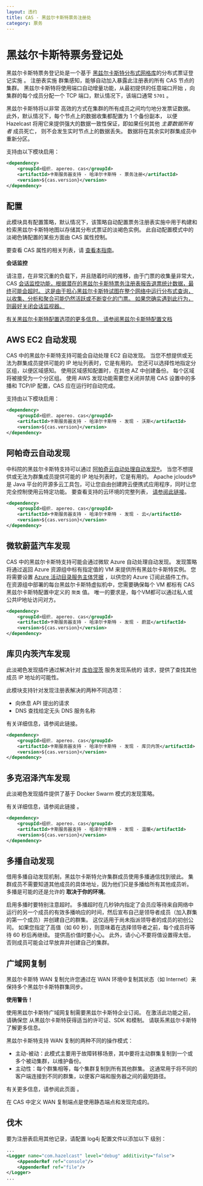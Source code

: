 ```yaml
---
layout: 违约
title: CAS - 黑兹尔卡斯特票务注册处
category: 票务
---
```


# 黑兹尔卡斯特票务登记处

黑兹尔卡斯特票务登记处是一个基于 [黑兹尔卡斯特分布式网格库](http://hazelcast.org/)的分布式票证登记实施 。 注册表实施 群集感知，能够自动加入暴露此注册表的所有 CAS 节点的集群。 黑兹尔卡斯特将使用端口自动增量功能，从最初提供的任意端口开始 ，向集群的每个成员分配一个 TCP 端口，默认情况下，该端口通常 `5701` 。

黑兹尔卡斯特将以非常 高效的方式在集群的所有成员之间均匀地分发票证数据。 此外，默认情况下，每个节点上的数据收集都配置为 1 个备份副本， 以便 Hazelcast 将用它来提供强大的数据一致性保证，即如果任何其他 *主要数据所有者* 成员死亡， 则不会发生实时节点上的数据丢失。 数据将在其余实时群集成员中 重新分区。

支持由以下模块启用：

```xml
<dependency>
    <groupId>组织. apereo. cas</groupId>
    <artifactId>卡斯服务器支持 - 哈泽尔卡斯特 - 票务注册</artifactId>
    <version>${cas.version}</version>
</dependency>
```

## 配置

此模块具有配置策略，默认情况下，该策略自动配置票务注册表实施中用于构建和检索黑兹尔卡斯特地图以存储其分布式票证的淡褐色实例。 此自动配置模式中的淡褐色铸配置的某些方面由 CAS 属性控制。

要查看 CAS 属性的相关列表，请 [查看本指南](../configuration/Configuration-Properties.html#hazelcast-ticket-registry)。

<div class="alert alert-warning"><strong>会话监控</strong><p>请注意，在非常沉重的负载下，并且随着时间的推移，由于门票的收集量非常大，CAS</a> <a href="../monitoring/Configuring-Monitoring.html">会话监控功能，根据潜在的黑兹尔卡斯特票务注册表报告退票统计数据，最终可能会超时。 这是由于担心黑兹尔卡斯特试图在整个网络中运行分布式查询，以收集、分析和聚合可能仍然活跃或不断变化的门票。 如果您确实遇到此行为，则最好关闭会话监视器。
</p></div>

有关黑兹尔卡斯特配置选项的更多信息， 请参阅黑兹尔卡斯特配置文档 [](http://docs.hazelcast.org/docs/3.9.1/manual/html-single/index.html#hazelcast-configuration)

## AWS EC2 自动发现

CAS 中的黑兹尔卡斯特支持可能会自动处理 EC2 自动发现。 当您不想提供或无法为群集成员提供可能的 IP 地址列表时，它是有用的。 您还可以选择性地指定分区组，以便区域感知。 使用区域感知配置时，在其他 AZ 中创建备份。 每个区域将被接受为一个分区组。 使用 AWS 发现功能需要您关闭并禁用 CAS 设置中的多播和 TCP/IP 配置，CAS 应在运行时自动完成。

支持由以下模块启用：

```xml
<dependency>
    <groupId>组织. apereo. cas</groupId>
    <artifactId>卡斯服务器支持 - 哈泽尔卡斯特 - 发现 - 沃斯</artifactId>
    <version>${cas.version}</version>
</dependency>
```

## 阿帕奇云自动发现

中科院的黑兹尔卡斯特支持可以通过 [阿帕奇云自动处理自动发现®](https://jclouds.apache.org/)。 当您不想提供或无法为群集成员提供可能的 IP 地址列表时，它是有用的。 Apache jclouds®是 Java 平台的开源多云工具包，可让您自由创建跨云便携式应用程序，同时让您完全控制使用云特定功能。 要查看支持的云环境的完整列表， [请参阅此链接](https://jclouds.apache.org/reference/providers/#compute)。

```xml
<dependency>
    <groupId>组织. apereo. cas</groupId>
    <artifactId>卡斯服务器支持 - 哈泽尔卡斯特 - 发现 - 云</artifactId>
    <version>${cas.version}</version>
</dependency>
```

## 微软蔚蓝汽车发现

CAS 中的黑兹尔卡斯特支持可能会通过微软 Azure 自动处理自动发现。 发现策略将通过返回 Azure 资源组中标有指定值的 VM 来提供所有黑兹尔卡斯特实例。 您将需要设置 [Azure 活动目录服务主体凭据](https://azure.microsoft.com/en-us/documentation/articles/resource-group-create-service-principal-portal/) ，以供您的 Azure 订阅此插件工作。 在资源组中部署的每台黑兹尔卡斯特虚拟机中，您需要确保每个 VM 都标有 CAS 黑兹尔卡斯特配置中定义的 `聚类` 值。 唯一的要求是，每个VM都可以通过私人或公共IP地址访问对方。

```xml
<dependency>
    <groupId>组织. apereo. cas</groupId>
    <artifactId>卡斯服务器支持 - 哈泽尔卡斯特 - 发现 - 蔚蓝</artifactId>
    <version>${cas.version}</version>
</dependency>
```

## 库贝内茨汽车发现

此淡褐色发现插件通过解决针对 [库伯涅茨](http://kubernetes.io/) 服务发现系统的 请求，提供了查找其他成员 IP 地址的可能性。

此模块支持针对发现注册表解决的两种不同选项：

- 向休息 API 提出的请求
- DNS 查找给定无头 DNS 服务名称

有关详细信息，请参阅此链接</a>。</p> 



```xml
<dependency>
    <groupId>组织. apereo. cas</groupId>
    <artifactId>卡斯服务器支持 - 哈泽尔卡斯特 - 发现 - 库贝内茨</artifactId>
    <version>${cas.version}</version>
</dependency>
```




## 多克沼泽汽车发现

此淡褐色发现插件提供了基于 Docker Swarm 模式的发现策略。 

有关详细信息，请参阅此链接</a> 。</p> 



```xml
<dependency>
    <groupId>组织. apereo. cas</groupId>
    <artifactId>卡斯服务器支持 - 哈泽尔卡斯特 - 发现 - 温暖</artifactId>
    <version>${cas.version}</version>
</dependency>
```




## 多播自动发现

借用多播自动发现机制，黑兹尔卡斯特允许集群成员使用多播通信找到彼此。 集群成员不需要知道其他成员的具体地址，因为他们只是多播给所有其他成员听。 多播是可能的还是允许的 **取决于你的环境**。

启用多播时要特别注意超时。 多播超时在几秒钟内指定了会员应等待来自网络中运行的另一个成员的有效多播响应的时间，然后宣布自己是领导者成员（加入群集的第一个成员）并创建自己的群集。 这仅适用于尚未指派领导者的成员的初创公司。 如果您指定了高值（如 60 秒），则意味着在选择领导者之前，每个成员将等待 60 秒后再继续。 提供高价值时要小心。 此外，请小心不要将值设置得太低，否则成员可能会过早放弃并创建自己的集群。



## 广域网复制

黑兹尔卡斯特 WAN 复制允许您通过在 WAN 环境中复制其状态（如 Internet）来保持多个黑兹尔卡斯特群集同步。

<div class="alert alert-warning"><strong>使用警告！</strong><p>使用黑兹尔卡斯特广域网复制需要黑兹尔卡斯特企业订阅。 在激活此功能之前，请确保您 
从黑兹尔卡斯特获得适当的许可证、SDK 和模制。 请联系黑兹尔卡斯特了解更多信息。</p></div>

黑兹尔卡斯特支持 WAN 复制的两种不同的操作模式：

- 主动-被动：此模式主要用于故障转移场景，其中要将主动群集复制到一个或多个被动集群，以维护备份。
- 主动性：每个群集相等，每个集群复制到所有其他群集。 这通常用于将不同的客户端连接到不同的群集，以便客户端和服务器之间的最短路径。

有关更多信息，请参阅此页面</a> 。</p> 

在 CAS 中定义 WAN 复制端点是使用静态端点和发现完成的。



## 伐木

要为注册表启用其他记录，请配置 log4j 配置文件以添加以下 级别：



```xml
...
<Logger name="com.hazelcast" level="debug" additivity="false">
    <AppenderRef ref="console"/>
    <AppenderRef ref="file"/>
</Logger>
...
```
